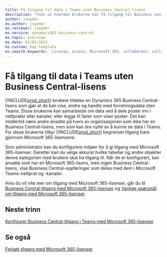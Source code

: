 ```yaml
---
title: Få tilgang til data i Teams uten Business Central-lisens
description: 'Finn ut hvordan brukerne kan få tilgang til Business Central-data i Microsoft Teams-nettpratvinduer og -kanaler, med bare en Microsoft 365-lisens, men ingen Business Central-lisens.'
author: jswymer
ms.author: jswymer
ms.reviewer: jswymer
ms.service: dynamics365-business-central
ms.topic: overview
ms.date: 02/07/2023
ms.custom: bap-template
ms.search.keywords: 'License, access, Microsoft 365, collaborate, collaboration, Teams, Microsoft Teams'
---
```


# <a name="access-data-in-teams-without-business-central-license"></a><a name="access-data-in-teams-without-business-central-license"></a><a name="access-data-in-teams-without-business-central-license"></a>Få tilgang til data i Teams uten Business Central-lisens

[!INCLUDE[prod_short](includes/prod_short.md)]-brukere tildeles en Dynamics 365 Business Central-lisens som gjør at de kan vise, endre og handle med forretningsdata uten Teams. Disse brukerne kan samarbeide om data ved å dele poster inn i nettprater eller kanaler, eller legge til faner som viser poster. Det kan imidlertid være andre ansatte på tvers av organisasjonen som ikke har en Business Central-lisens, men som kan dra nytte av å kunne se data i Teams. For disse brukerne tilbyr [!INCLUDE[prod_short](includes/prod_short.md)] begrenset tilgang bare gjennom Microsoft 365-lisensene.  

Som administrator kan du konfigurere miljøer for å gi tilgang med Microsoft 365-lisenser. Deretter kan du velge akkurat hvilke tabeller og andre objekter denne kategorien med brukere skal ha tilgang til. Når de er konfigurert, kan ansatte som har en Microsoft 365-lisens, men ingen Business Central-lisens, vise Business Central-oppføringer som deles med dem i Microsoft Teams-nettprat og -kanaler.

Hvis du vil vite mer om tilgang med Microsoft 365-lisenser, går du til [Business Central-tilgang med Microsoft 365-lisenser](admin-access-with-m365-license.md) og [Vanlige spørsmål om tilgang med Microsoft 365-lisenser](admin-access-with-m365-license-faq.md).

## <a name="next-steps"></a><a name="next-steps"></a><a name="next-steps"></a>Neste trinn

[Konfigurer Business Central-tilgang i Teams med Microsoft 365-lisenser](admin-access-with-m365-license-setup.md)  

## <a name="see-also"></a><a name="see-also"></a><a name="see-also"></a>Se også

[Feilsøk tilgang med Microsoft 365-lisenser](admin-access-with-m365-license-troubleshooting.md)  
